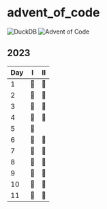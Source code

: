 # advent_of_code

![DuckDB](https://img.shields.io/badge/Database-DuckDB-orange)
![Advent of Code](https://img.shields.io/badge/Advent%20of%20Code-2023-red)

## 2023

| Day 	| I 	| II 	|
|-----	|---	|----	|
| 1   	| 🦆 	| 🦆  	|
| 2   	| 🦆 	| 🦆  	|
| 3   	| 🦆 	| 🦆  	|
| 4   	| 🦆 	| 🦆  	|
| 5   	| 🦆 	|    	|
| 6   	| 🦆 	| 🦆  	|
| 7   	| 🦆 	| 🦆  	|
| 8   	| 🦆 	| 🦆  	|
| 9   	| 🦆 	| 🦆  	|
| 10  	| 🦆 	| 🦆  	|
| 11  	| 🦆 	| 🦆  	|
